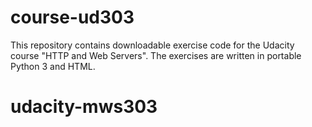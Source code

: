 # course-ud303

This repository contains downloadable exercise code for the Udacity course
"HTTP and Web Servers".  The exercises are written in portable Python 3 and
HTML.

# udacity-mws303
